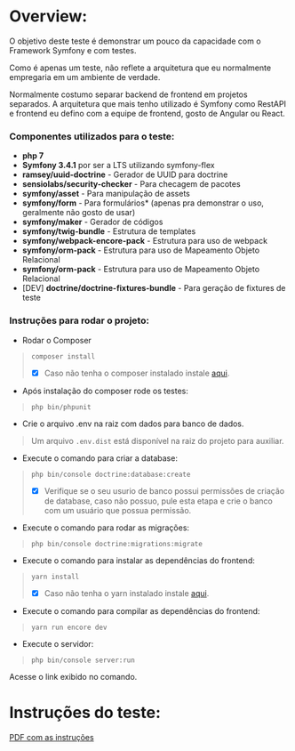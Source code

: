 # Overview:

O objetivo deste teste é demonstrar um pouco da capacidade com o Framework Symfony e com testes.

Como é apenas um teste, não reflete a arquitetura que eu normalmente empregaria em um ambiente de verdade.

Normalmente costumo separar backend de frontend em projetos separados. A arquitetura que mais tenho utilizado é Symfony como RestAPI e frontend eu defino com a equipe de frontend, gosto de Angular ou React.

### Componentes utilizados para o teste:

*   **php 7**
*   **Symfony 3.4.1** por ser a LTS utilizando symfony-flex
*   **ramsey/uuid-doctrine** - Gerador de UUID para doctrine
*   **sensiolabs/security-checker** - Para checagem de pacotes
*   **symfony/asset** - Para manipulação de assets
*   **symfony/form** - Para formulários* (apenas pra demonstrar o uso, geralmente não gosto de usar)
*   **symfony/maker** - Gerador de códigos
*   **symfony/twig-bundle** - Estrutura de templates
*   **symfony/webpack-encore-pack** - Estrutura para uso de webpack
*   **symfony/orm-pack** - Estrutura para uso de Mapeamento Objeto Relacional
*   **symfony/orm-pack** - Estrutura para uso de Mapeamento Objeto Relacional
*   [DEV] **doctrine/doctrine-fixtures-bundle** - Para geração de fixtures de teste

### Instruções para rodar o projeto:

*   Rodar o Composer
>`composer install`
> - [x] Caso não tenha o composer instalado instale [aqui](https://getcomposer.org/download/).

*   Após instalação do composer rode os testes: 
>`php bin/phpunit`

*   Crie o arquivo .env na raiz com dados para banco de dados.
> Um arquivo `.env.dist` está disponível na raiz do projeto para auxiliar.

*   Execute o comando para criar a database: 
>`php bin/console doctrine:database:create`
> - [x] Verifique se o seu usurio de banco possui permissões de criação de database, caso não possuo, pule esta etapa e crie o banco com um usuário que possua permissão.

*   Execute o comando para rodar as migrações: 
>`php bin/console doctrine:migrations:migrate`

*   Execute o comando para instalar as dependências do frontend: 
>`yarn install`
> - [x] Caso não tenha o yarn instalado instale [aqui](https://yarnpkg.com/en/docs/install).

*   Execute o comando para compilar as dependências do frontend: 
>`yarn run encore dev`

*   Execute o servidor: 
>`php bin/console server:run`

Acesse o link exibido no comando.


# Instruções do teste:
[PDF com as instruções](https://github.com/edermariano/codengage-test/blob/master/public/pdf/teste.pdf)



